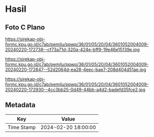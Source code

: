 # Hasil

## Foto C Plano

https://sirekap-obj-formc.kpu.go.id/c7ab/pemilu/ppwp/36/01/05/20/04/3601052004009-20240220-172738--cf73a71d-320a-424e-bff9-19e46e15139e.jpg

https://sirekap-obj-formc.kpu.go.id/c7ab/pemilu/ppwp/36/01/05/20/04/3601052004009-20240220-172847--52d2064d-ea28-4eec-bae7-208d404d51ae.jpg

https://sirekap-obj-formc.kpu.go.id/c7ab/pemilu/ppwp/36/01/05/20/04/3601052004009-20240220-172930--4cc3bb25-0d49-44bb-a4d2-badefd35fce2.jpg


## Metadata

| Key        | Value               |
| ---------- | ------------------- |
| Time Stamp | 2024-02-20 18:00:00 |



